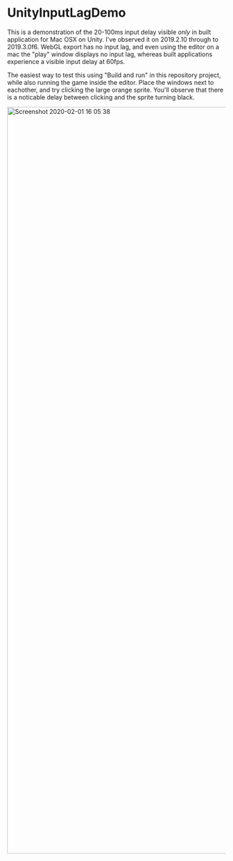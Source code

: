 # UnityInputLagDemo

This is a demonstration of the 20-100ms input delay visible _only_ in built application for Mac OSX on Unity. I've observed it on 2019.2.10 through to 2019.3.0f6. WebGL export has no input lag, and even using the editor on a mac the "play" window displays no input lag, whereas built applications experience a visible input delay at 60fps.

The easiest way to test this using "Build and run" in this repository project, while also running the game inside the editor. Place the windows next to eachother, and try clicking the large orange sprite. You'll observe that there is a noticable delay between clicking and the sprite turning black.

<img width="1719" alt="Screenshot 2020-02-01 16 05 38" src="https://user-images.githubusercontent.com/2264338/73586073-620afc80-450d-11ea-8573-7d2154c57083.png">
